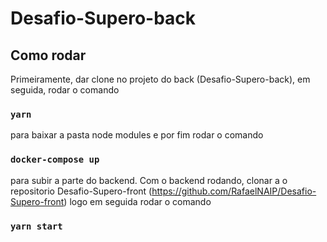 # Desafio-Supero-back

## Como rodar
Primeiramente, dar clone no projeto do back (Desafio-Supero-back),
em seguida, rodar o comando 

### ``` yarn ```

para baixar a pasta node modules
e por fim rodar o comando
 
### ```docker-compose up```

para subir a parte do backend.
Com o backend rodando, clonar a o repositorio Desafio-Supero-front (https://github.com/RafaelNAIP/Desafio-Supero-front)
logo em seguida rodar o comando

### ```yarn start```


